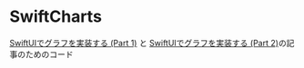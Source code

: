 # SwiftCharts
[SwiftUIでグラフを実装する (Part 1)](https://ubiregiinc.esa.io/posts/30193) と [SwiftUIでグラフを実装する (Part 2)](https://ubiregiinc.esa.io/posts/30339)の記事のためのコード

